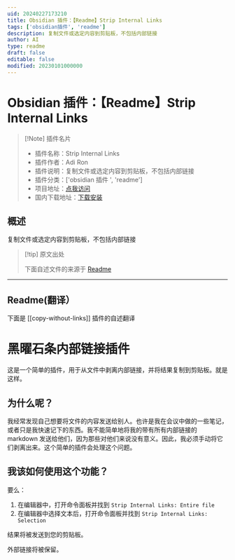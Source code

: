 ```yaml
---
uid: 20240227173210
title: Obsidian 插件：【Readme】Strip Internal Links
tags: ['obsidian插件', 'readme']
description: 复制文件或选定内容到剪贴板，不包括内部链接
author: AI
type: readme
draft: false
editable: false
modified: 20230101000000
---
```


# Obsidian 插件：【Readme】Strip Internal Links

> [!Note] 插件名片
> - 插件名称：Strip Internal Links
> - 插件作者：Adi Ron
> - 插件说明：复制文件或选定内容到剪贴板，不包括内部链接
> - 插件分类：['obsidian 插件 ', 'readme']
> - 项目地址：[点我访问](https://github.com/adiron/obsidian-strip-internal-links)
> - 国内下载地址：[下载安装](https://pkmer.cn/products/plugin/pluginMarket/?copy-without-links)

## 概述

复制文件或选定内容到剪贴板，不包括内部链接

> [!tip] 原文出处
>
>下面自述文件的来源于 [Readme](https://ghproxy.net/https://raw.githubusercontent.com/adiron/obsidian-strip-internal-links/main/README.md)

---

## Readme(翻译）

下面是 [[copy-without-links]] 插件的自述翻译

# 黑曜石条内部链接插件

这是一个简单的插件，用于从文件中剥离内部链接，并将结果复制到剪贴板。就是这样。

## 为什么呢？

我经常发现自己想要将文件的内容发送给别人。也许是我在会议中做的一些笔记，或者只是我快速记下的东西。我不能简单地将我的带有所有内部链接的 markdown 发送给他们，因为那些对他们来说没有意义。因此，我必须手动将它们剥离出来。这个简单的插件会处理这个问题。

## 我该如何使用这个功能？

要么：

1. 在编辑器中，打开命令面板并找到 `Strip Internal Links: Entire file`
2. 在编辑器中选择文本后，打开命令面板并找到 `Strip Internal Links: Selection`

结果将被发送到您的剪贴板。

外部链接将被保留。
